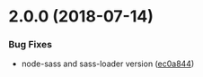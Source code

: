 <a name="2.0.0"></a>
# 2.0.0 (2018-07-14)


### Bug Fixes

* node-sass and sass-loader version ([ec0a844](https://github.com/l-zhi/O2H5-Boilerplate/commit/ec0a844))



